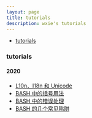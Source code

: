 ```yaml
---
layout: page
title: tutorials
description: wxie's tutorials
---
```


<div class="navbar">
    <div class="navbar-inner">
        <ul class="nav">
            <li><a href="#tutorials">tutorials</a></li>
        </ul>
    </div>
</div>


### <a name="tutorials"></a>tutorials

#### 2020

- [L10n、I18n 和 Unicode](tutorial/L10n_I18n_Unicode.html)
- [BASH 中的括号用法](tutorial/bash_中的括号用法.html)
- [BASH 中的错误处理](tutorial/BASH_中的错误处理.html)
- [BASH 的几个常见陷阱](tutorial/BASH_的几个常见陷阱.html)